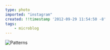 ```yaml
---
type: photo
imported: "instagram"
created: !!timestamp '2012-09-29 11:54:50 -8'
tags:
    - microblog
---
```

![Patterns](/media/images/photos/2012/09/cfd54a44e86137d2abd1e5d4d0d6d2c1.jpg)

